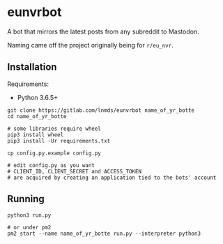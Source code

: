# eunvrbot

A bot that mirrors the latest posts from any subreddit to Mastodon.

Naming came off the project originally being for `r/eu_nvr`.


## Installation

Requirements:
 - Python 3.6.5+

```
git clone https://gitlab.com/lnmds/eunvrbot name_of_yr_botte
cd name_of_yr_botte

# some libraries require wheel
pip3 install wheel
pip3 install -Ur requirements.txt

cp config.py.example config.py

# edit config.py as you want
# CLIENT_ID, CLIENT_SECRET and ACCESS_TOKEN
# are acquired by creating an application tied to the bots' account
```

## Running

```
python3 run.py

# or under pm2
pm2 start --name name_of_yr_botte run.py --interpreter python3
```
